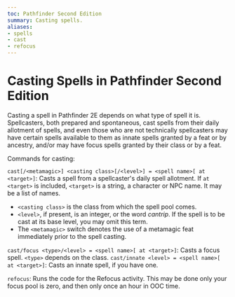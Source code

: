 ```yaml
---
toc: Pathfinder Second Edition
summary: Casting spells.
aliases:
- spells
- cast
- refocus
---
```


# Casting Spells in Pathfinder Second Edition

Casting a spell in Pathfinder 2E depends on what type of spell it is. Spellcasters, both prepared and spontaneous, cast spells from their daily allotment of spells, and even those who are not technically spellcasters may have certain spells available to them as innate spells granted by a feat or by ancestry, and/or may have focus spells granted by their class or by a feat.

Commands for casting:

`cast[/<metamagic>] <casting class>[/<level>] = <spell name>[ at <target>]`: Casts a spell from a spellcaster's daily spell allotment. If `at <target>` is included, `<target>` is a string, a character or NPC name. It may be a list of names.

* `<casting class>` is the class from which the spell pool comes.
* `<level>`, if present, is an integer, or the word _cantrip_. If the spell is to be cast at its base level, you may omit this term. 
* The `<metamagic>` switch denotes the use of a metamagic feat immediately prior to the spell casting.

`cast/focus <type>/<level> = <spell name>[ at <target>]`: Casts a focus spell. `<type>` depends on the class.
`cast/innate <level> = <spell name>[ at <target>]`: Casts an innate spell, if you have one.

`refocus`: Runs the code for the Refocus activity. This may be done only your focus pool is zero, and then only once an hour in OOC time. 
